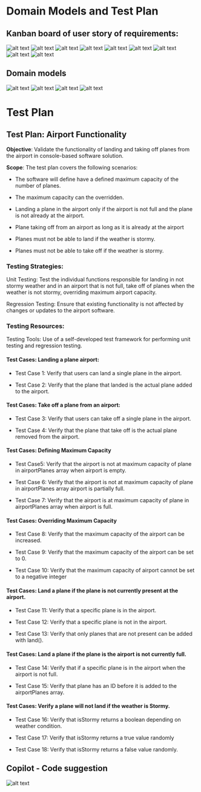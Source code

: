 # Domain Models and Test Plan

## Kanban board of user story of requirements:  
![alt text](image.png)
![alt text](image-2.png)
![alt text](image-4.png)
![alt text](image-5.png)
![alt text](image-6.png)
![alt text](image-7.png)
![alt text](image-8.png)
![alt text](image-9.png)
![alt text](image-13.png)

## Domain models
![alt text](image-10.png)
![alt text](image-11.png)
![alt text](image-12.png)
![alt text](image-14.png)

# Test Plan 

## Test Plan: Airport Functionality 

**Objective**: Validate the functionality of landing and taking off planes from the airport in console-based software solution. 

**Scope**: The test plan covers the following scenarios: 

- The software will define have a defined maximum capacity of the number of planes. 

- The maximum capacity can the overridden. 

- Landing a plane in the airport only if the airport is not full and the plane is not already at the airport. 

- Plane taking off from an airport as long as it is already at the airport  

- Planes must not be able to land if the weather is stormy. 

- Planes must not be able to take off if the weather is stormy. 

### Testing Strategies: 

Unit Testing: Test the individual functions responsible for landing in not stormy weather and in an airport that is not full, take off of planes when the weather is not stormy, overriding maximum airport capacity. 

Regression Testing: Ensure that existing functionality is not affected by changes or updates to the airport software. 

### Testing Resources: 

Testing Tools: Use of a self-developed test framework for performing unit testing and regression testing. 

#### Test Cases:  Landing a plane airport: 

- Test Case 1: Verify that users can land a single plane in the airport. 

- Test Case 2: Verify that the plane that landed is the actual plane added to the airport. 

#### Test Cases:  Take off a plane from an airport: 

- Test Case 3: Verify that users can take off a single plane in the airport.  

- Test Case 4: Verify that the plane that take off is the actual plane removed from the airport. 

#### Test Cases:  Defining Maximum Capacity  

- Test Case5: Verify that the airport is not at maximum capacity of plane in airportPlanes array when airport is empty. 

- Test Case 6: Verify that the airport is not at maximum capacity of plane in airportPlanes array airport is partially full. 

- Test Case 7: Verify that the airport is at maximum capacity of plane in airportPlanes array when airport is full. 

#### Test Cases:  Overriding Maximum Capacity  

- Test Case 8: Verify that the maximum capacity of the airport can be increased. 

- Test Case 9: Verify that the maximum capacity of the airport can be set to 0. 

- Test Case 10: Verify that the maximum capacity of airport cannot be set to a negative integer 

#### Test Cases: Land a plane if the plane is not currently present at the airport.  

- Test Case 11: Verify that a specific plane is in the airport. 

- Test Case 12: Verify that a specific plane is not in the airport. 

- Test Case 13: Verify that only planes that are not present can be added with land(). 

#### Test Cases: Land a plane if the plane is the airport is not currently full. 

- Test Case 14: Verify that if a specific plane is in the airport when the airport is not full. 

- Test Case 15: Verify that plane has an ID before it is added to the airportPlanes array. 

#### Test Cases: Verify a plane will not land if the weather is Stormy.  

- Test Case 16: Verify that isStormy returns a boolean depending on weather condition. 

- Test Case 17: Verify that isStormy returns a true value randomly 

- Test Case 18: Verify that isStormy returns a false value randomly. 
  
## Copilot - Code suggestion

![alt text](image-15.png)
